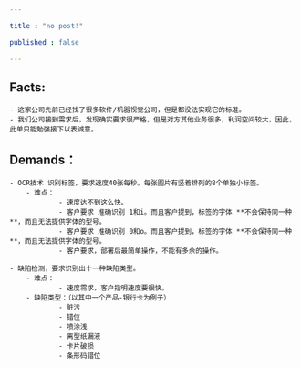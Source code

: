 ```yaml
---

title : "no post!"

published : false

---
```



## Facts:
    
    - 这家公司先前已经找了很多软件/机器视觉公司，但是都没法实现它的标准。
    - 我们公司接到需求后，发现确实要求很严格，但是对方其他业务很多，利润空间较大，因此，此单只能勉强接下以表诚意。


## Demands：

    - OCR技术 识别标签，要求速度40张每秒。每张图片有竖着排列的8个单独小标签。
        - 难点：
                - 速度达不到这么快。
                - 客户要求 准确识别 1和i。而且客户提到，标签的字体 **不会保持同一种**，而且无法提供字体的型号。
                - 客户要求 准确识别 0和o。而且客户提到，标签的字体 **不会保持同一种**，而且无法提供字体的型号。
                - 客户要求，部署后最简单操作，不能有多余的操作。

    - 缺陷检测，要求识别出十一种缺陷类型。
        - 难点：
                - 速度需求，客户指明速度要很快。
        - 缺陷类型：（以其中一个产品-银行卡为例子）
                - 脏污
                - 错位
                - 喷涂浅
                - 离型纸漏液
                - 卡片破损
                - 条形码错位
